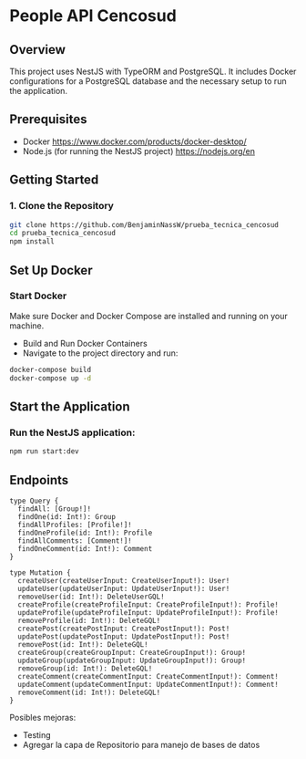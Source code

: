 # People API Cencosud

## Overview

This project uses NestJS with TypeORM and PostgreSQL. It includes Docker configurations for a PostgreSQL database and the necessary setup to run the application.

## Prerequisites

- Docker  https://www.docker.com/products/docker-desktop/
- Node.js (for running the NestJS project)  https://nodejs.org/en

## Getting Started

### 1. Clone the Repository

```bash
git clone https://github.com/BenjaminNassW/prueba_tecnica_cencosud
cd prueba_tecnica_cencosud
npm install
```

## Set Up Docker

### Start Docker

Make sure Docker and Docker Compose are installed and running on your machine.

- Build and Run Docker Containers
- Navigate to the project directory and run:

```bash
docker-compose build
docker-compose up -d
```

## Start the Application

### Run the NestJS application:

```bash
npm run start:dev
```

## Endpoints
```
type Query {
  findAll: [Group!]!
  findOne(id: Int!): Group
  findAllProfiles: [Profile!]!
  findOneProfile(id: Int!): Profile
  findAllComments: [Comment!]!
  findOneComment(id: Int!): Comment
}

type Mutation {
  createUser(createUserInput: CreateUserInput!): User!
  updateUser(updateUserInput: UpdateUserInput!): User!
  removeUser(id: Int!): DeleteUserGQL!
  createProfile(createProfileInput: CreateProfileInput!): Profile!
  updateProfile(updateProfileInput: UpdateProfileInput!): Profile!
  removeProfile(id: Int!): DeleteGQL!
  createPost(createPostInput: CreatePostInput!): Post!
  updatePost(updatePostInput: UpdatePostInput!): Post!
  removePost(id: Int!): DeleteGQL!
  createGroup(createGroupInput: CreateGroupInput!): Group!
  updateGroup(updateGroupInput: UpdateGroupInput!): Group!
  removeGroup(id: Int!): DeleteGQL!
  createComment(createCommentInput: CreateCommentInput!): Comment!
  updateComment(updateCommentInput: UpdateCommentInput!): Comment!
  removeComment(id: Int!): DeleteGQL!
}
```

Posibles mejoras:
- Testing
- Agregar la capa de Repositorio para manejo de bases de datos

